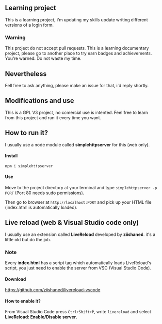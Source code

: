## Learning project
This is a learning project, i'm updating my skills update writing different versions of a login form.

### Warning
This project do not accept pull requests. This is a learning documentary project, please go to another place to try earn badges and achievements. You're warned. Do not waste my time.

## Nevertheless
Fell free to ask anything, please make an issue for that, i'd reply shortly.

## Modifications and use
This is a GPL V3 project, no comercial use is intented. Feel free to learn from this project and run it every time you want.

## How to run it?
I usually use a node module called **simplehttpserver** for this (web only).

#### Install
`npm i simplehttpserver`

#### Use
Move to the project directory at your terminal and type `simplehttpserver -p PORT` (Port 80 needs sudo permissions).

Then go to browser at `http://localhost:PORT` and pick up your HTML file (index.html is automatically loaded).

## Live reload (web & Visual Studio code only)
I usually use an extension called **LiveReload** developed by **ziishaned**. it's a little old but do the job.

### Note
Every **index.html** has a script tag which automatically loads LiveReload's script, you just need to enable the server from VSC (Visual Studio Code).

#### Download

https://github.com/ziishaned/livereload-vscode

#### How to enable it?
From Visual Studio Code press `Ctrl+Shift+P`, write `livereload` and select **LiveReload: Enable/Disable server**.
